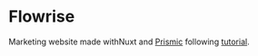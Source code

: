 # Flowrise

Marketing website made withNuxt and [Prismic](https://prismic.io) following [tutorial](https://www.youtube.com/watch?v=8GmfcbuYOWE).
